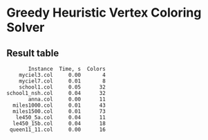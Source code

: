 # Greedy Heuristic Vertex Coloring Solver

## Result table

```text
       Instance  Time, s  Colors
    myciel3.col     0.00       4
    myciel7.col     0.01       8
    school1.col     0.05      32
school1_nsh.col     0.04      32
       anna.col     0.00      11
  miles1000.col     0.01      43
  miles1500.col     0.01      73
   le450_5a.col     0.04      11
  le450_15b.col     0.04      18
 queen11_11.col     0.00      16
```
